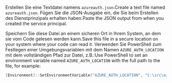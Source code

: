<span data-ttu-id="46da9-101">Erstellen Sie eine Textdatei namens `azureauth.json`.</span><span class="sxs-lookup"><span data-stu-id="46da9-101">Create a text file named `azureauth.json`.</span></span> <span data-ttu-id="46da9-102">Fügen Sie die JSON-Ausgabe ein, die Sie beim Erstellen des Dienstprinzipals erhalten haben.</span><span class="sxs-lookup"><span data-stu-id="46da9-102">Paste the JSON output from when you created the service principal.</span></span>

<span data-ttu-id="46da9-103">Speichern Sie diese Datei an einem sicheren Ort in Ihrem System, an dem sie vom Code gelesen werden kann.</span><span class="sxs-lookup"><span data-stu-id="46da9-103">Save this file in a secure location on your system where your code can read it.</span></span> <span data-ttu-id="46da9-104">Verwenden Sie PowerShell zum Festlegen einer Umgebungsvariablen mit dem Namen `AZURE_AUTH_LOCATION` mit dem vollständigen Pfad zur Datei, z.B.:</span><span class="sxs-lookup"><span data-stu-id="46da9-104">Use PowerShell to set an environment variable named `AZURE_AUTH_LOCATION` with the full path to the file, for example:</span></span>

```powershell
[Environment]::SetEnvironmentVariable("AZURE_AUTH_LOCATION", "C:\src\azureauth.json", "User")
```
